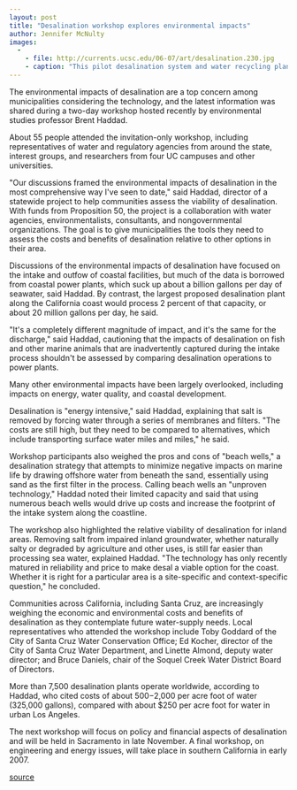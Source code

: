 ```yaml
---
layout: post
title: "Desalination workshop explores environmental impacts"
author: Jennifer McNulty
images:
  -
    - file: http://currents.ucsc.edu/06-07/art/desalination.230.jpg
    - caption: "This pilot desalination system and water recycling plant near the Los Angeles Airport is one of the nation's largest facilities dedicated to treating impaired surface and groundwater."
---
```


The environmental impacts of desalination are a top concern among municipalities considering the technology, and the latest information was shared during a two-day workshop hosted recently by environmental studies professor Brent Haddad.

About 55 people attended the invitation-only workshop, including representatives of water and regulatory agencies from around the state, interest groups, and researchers from four UC campuses and other universities.

"Our discussions framed the environmental impacts of desalination in the most comprehensive way I've seen to date," said Haddad, director of a statewide project to help communities assess the viability of desalination. With funds from Proposition 50, the project is a collaboration with water agencies, environmentalists, consultants, and nongovernmental organizations. The goal is to give municipalities the tools they need to assess the costs and benefits of desalination relative to other options in their area.

Discussions of the environmental impacts of desalination have focused on the intake and outfow of coastal facilities, but much of the data is borrowed from coastal power plants, which suck up about a billion gallons per day of seawater, said Haddad. By contrast, the largest proposed desalination plant along the California coast would process 2 percent of that capacity, or about 20 million gallons per day, he said.

"It's a completely different magnitude of impact, and it's the same for the discharge," said Haddad, cautioning that the impacts of desalination on fish and other marine animals that are inadvertently captured during the intake process shouldn't be assessed by comparing desalination operations to power plants.

Many other environmental impacts have been largely overlooked, including impacts on energy, water quality, and coastal development.

Desalination is "energy intensive," said Haddad, explaining that salt is removed by forcing water through a series of membranes and filters. "The costs are still high, but they need to be compared to alternatives, which include transporting surface water miles and miles," he said.

Workshop participants also weighed the pros and cons of "beach wells," a desalination strategy that attempts to minimize negative impacts on marine life by drawing offshore water from beneath the sand, essentially using sand as the first filter in the process. Calling beach wells an "unproven technology," Haddad noted their limited capacity and said that using numerous beach wells would drive up costs and increase the footprint of the intake system along the coastline.

The workshop also highlighted the relative viability of desalination for inland areas. Removing salt from impaired inland groundwater, whether naturally salty or degraded by agriculture and other uses, is still far easier than processing sea water, explained Haddad. "The technology has only recently matured in reliability and price to make desal a viable option for the coast. Whether it is right for a particular area is a site-specific and context-specific question," he concluded.

Communities across California, including Santa Cruz, are increasingly weighing the economic and environmental costs and benefits of desalination as they contemplate future water-supply needs. Local representatives who attended the workshop include Toby Goddard of the City of Santa Cruz Water Conservation Office; Ed Kocher, director of the City of Santa Cruz Water Department, and Linette Almond, deputy water director; and Bruce Daniels, chair of the Soquel Creek Water District Board of Directors.

More than 7,500 desalination plants operate worldwide, according to Haddad, who cited costs of about $500-$2,000 per acre foot of water (325,000 gallons), compared with about $250 per acre foot for water in urban Los Angeles.

The next workshop will focus on policy and financial aspects of desalination and will be held in Sacramento in late November. A final workshop, on engineering and energy issues, will take place in southern California in early 2007.   

[source](http://www1.ucsc.edu/currents/06-07/10-09/desalination.asp "Permalink to desalination")
